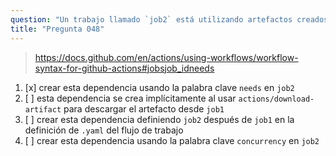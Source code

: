 ```yaml
---
question: "Un trabajo llamado `job2` está utilizando artefactos creados en `job1`. Por lo tanto, es importante asegurarse de que `job1` termine antes de que `job2` comience a buscar los artefactos. ¿Cómo debes crear esa dependencia?"
title: "Pregunta 048"
---
```



> https://docs.github.com/en/actions/using-workflows/workflow-syntax-for-github-actions#jobsjob_idneeds

1. [x] crear esta dependencia usando la palabra clave `needs` en `job2`
1. [ ] esta dependencia se crea implícitamente al usar `actions/download-artifact` para descargar el artefacto desde `job1`
1. [ ] crear esta dependencia definiendo `job2` después de `job1` en la definición de `.yaml` del flujo de trabajo
1. [ ] crear esta dependencia usando la palabra clave `concurrency` en `job2`
